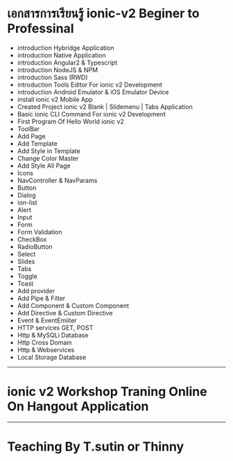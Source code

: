 # เอกสารการเรียนรู้ ionic-v2 Beginer to Professinal
- introduction Hybridge Application
- introduction Native Application
- introduction Angular2 & Typescript
- introduction NodeJS & NPM
- introduction Sass (RWD)
- introduction Tools Editor For ionic v2 Development
- introduction Android Emulator & iOS Emulator Device
- install ionic v2 Mobile App
- Created Project ionic v2 Blank | Slidemenu | Tabs Application
- Basic ionic CLI Command For ionic v2 Development
- First Program Of Hello World ionic v2
- ToolBar
- Add Page
- Add Template
- Add Style in Template
- Change Color Master
- Add Style All Page
- Icons
- NavController & NavParams
- Button
- Dialog
- ion-list
- Alert
- Input
- Form
- Form Validation
- CheckBox
- RadioButton
- Select
- Slides
- Tabs
- Toggle
- Toast
- Add provider
- Add Pipe & Filter
- Add Component & Custom Component
- Add Directive & Custom Directive
- Event & EventEmiiter
- HTTP services GET, POST
- Http & MySQLi Database
- Http Cross Domain
- Http & Webservices
- Local Storage Database

-----------------------------------------------------------------------------------------
# ionic v2 Workshop Traning Online On Hangout Application 
-----------------------------------------------------------------------------------------
# Teaching By T.sutin or Thinny
